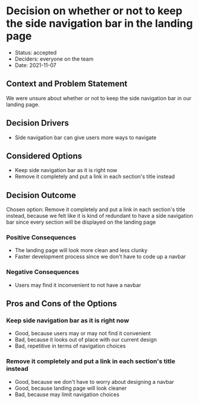 # Decision on whether or not to keep the side navigation bar in the landing page

* Status: accepted
* Deciders: everyone on the team
* Date: 2021-11-07

## Context and Problem Statement

We were unsure about whether or not to keep the side navigation bar in our landing page.

## Decision Drivers <!-- optional -->

* Side navigation bar can give users more ways to navigate

## Considered Options

* Keep side navigation bar as it is right now
* Remove it completely and put a link in each section's title instead

## Decision Outcome

Chosen option: Remove it completely and put a link in each section's title instead, because we felt like it is kind of redundant to have a side navigation bar since every section will be displayed on the landing page

### Positive Consequences <!-- optional -->

* The landing page will look more clean and less clunky
* Faster development process since we don't have to code up a navbar

### Negative Consequences <!-- optional -->

* Users may find it inconvenient to not have a navbar

## Pros and Cons of the Options <!-- optional -->

### Keep side navigation bar as it is right now

* Good, because users may or may not find it convenient
* Bad, because it looks out of place with our current design
* Bad, repetitive in terms of navigation choices

### Remove it completely and put a link in each section's title instead

* Good, because we don't have to worry about designing a navbar
* Good, because landing page will look cleaner
* Bad, because may limit navigation choices